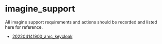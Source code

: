 # imagine_support
All imagine support requirements and actions should be recorded and listed here for reference. 

- [202204141900_amc_keycloak](202204141900_amc_keycloak.md)